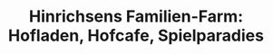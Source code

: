 ---
title: "Hinrichsens Familien-Farm: Hofladen, Hofcafe, Spielparadies"
url: /dunsum/hinrichsens-familien-farm-hofladen-hofcafe-spielparadies/
shop: Hofladen
---